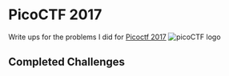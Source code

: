 # PicoCTF 2017
Write ups for the problems I did for [Picoctf 2017](https://2017game.picoctf.com/ "2017 picoCTF")
![](https://github.com/dumblole/CTF-Writeups/blob/master/picoCTF-2017/images/picoctf_logo.svg "picoCTF logo")

## Completed Challenges

